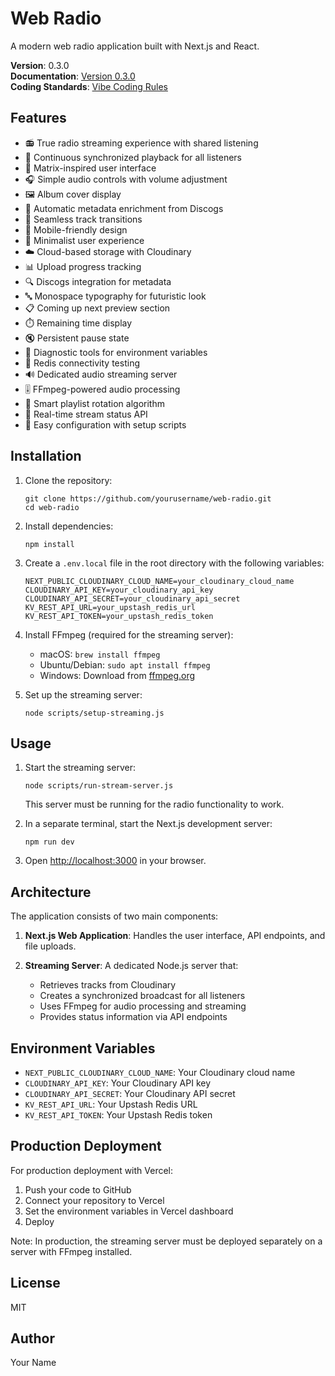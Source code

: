 # Web Radio

A modern web radio application built with Next.js and React.

**Version**: 0.3.0  
**Documentation**: [Version 0.3.0](docs/VERSION_0.3.0.md)  
**Coding Standards**: [Vibe Coding Rules](docs/VIBE_CODING_RULES.md)

## Features

- 📻 True radio streaming experience with shared listening
- 🎵 Continuous synchronized playback for all listeners
- 🎨 Matrix-inspired user interface
- 🎧 Simple audio controls with volume adjustment
- 🖼️ Album cover display
- 📝 Automatic metadata enrichment from Discogs
- 🔄 Seamless track transitions
- 📱 Mobile-friendly design
- 🎯 Minimalist user experience
- ☁️ Cloud-based storage with Cloudinary
- 📊 Upload progress tracking
- 🔍 Discogs integration for metadata
- 🔤 Monospace typography for futuristic look
- 📋 Coming up next preview section
- ⏱️ Remaining time display
- 🔇 Persistent pause state
- 🔧 Diagnostic tools for environment variables
- 🧪 Redis connectivity testing
- 🔊 Dedicated audio streaming server
- 🎚️ FFmpeg-powered audio processing
- 🔁 Smart playlist rotation algorithm
- 📡 Real-time stream status API
- 🔌 Easy configuration with setup scripts

## Installation

1. Clone the repository:
   ```
   git clone https://github.com/yourusername/web-radio.git
   cd web-radio
   ```

2. Install dependencies:
   ```
   npm install
   ```

3. Create a `.env.local` file in the root directory with the following variables:
   ```
   NEXT_PUBLIC_CLOUDINARY_CLOUD_NAME=your_cloudinary_cloud_name
   CLOUDINARY_API_KEY=your_cloudinary_api_key
   CLOUDINARY_API_SECRET=your_cloudinary_api_secret
   KV_REST_API_URL=your_upstash_redis_url
   KV_REST_API_TOKEN=your_upstash_redis_token
   ```

4. Install FFmpeg (required for the streaming server):
   - macOS: `brew install ffmpeg`
   - Ubuntu/Debian: `sudo apt install ffmpeg`
   - Windows: Download from [ffmpeg.org](https://ffmpeg.org/download.html)

5. Set up the streaming server:
   ```
   node scripts/setup-streaming.js
   ```

## Usage

1. Start the streaming server:
   ```
   node scripts/run-stream-server.js
   ```
   This server must be running for the radio functionality to work.

2. In a separate terminal, start the Next.js development server:
   ```
   npm run dev
   ```

3. Open [http://localhost:3000](http://localhost:3000) in your browser.

## Architecture

The application consists of two main components:

1. **Next.js Web Application**: Handles the user interface, API endpoints, and file uploads.

2. **Streaming Server**: A dedicated Node.js server that:
   - Retrieves tracks from Cloudinary
   - Creates a synchronized broadcast for all listeners
   - Uses FFmpeg for audio processing and streaming
   - Provides status information via API endpoints

## Environment Variables

- `NEXT_PUBLIC_CLOUDINARY_CLOUD_NAME`: Your Cloudinary cloud name
- `CLOUDINARY_API_KEY`: Your Cloudinary API key
- `CLOUDINARY_API_SECRET`: Your Cloudinary API secret
- `KV_REST_API_URL`: Your Upstash Redis URL
- `KV_REST_API_TOKEN`: Your Upstash Redis token

## Production Deployment

For production deployment with Vercel:

1. Push your code to GitHub
2. Connect your repository to Vercel
3. Set the environment variables in Vercel dashboard
4. Deploy

Note: In production, the streaming server must be deployed separately on a server with FFmpeg installed.

## License

MIT

## Author

Your Name